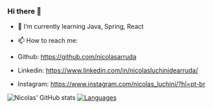 ### Hi there 👋

- 🌱 I’m currently learning Java, Spring, React

- 📫 How to reach me: 

- Github: https://github.com/nicolasarruda
- Linkedin: https://www.linkedin.com/in/nicolasluchinidearruda/
- Instagram: https://www.instagram.com/nicolas_luchini/?hl=pt-br

![Nicolas' GitHub stats](https://github-readme-stats.vercel.app/api?username=nicolasarruda&show_icons=true&theme=radical) [![Languages](https://github-readme-stats.vercel.app/api/top-langs/?username=nicolasarruda&layout=compact&hide=jupyter-notebook,hack)](https://github.com/anuraghazra/github-readme-stats)




<!--
**nicolasarruda/nicolasarruda** is a ✨ _special_ ✨ repository because its `README.md` (this file) appears on your GitHub profile.

Here are some ideas to get you started:

- 🔭 I’m currently working on ...
- 🌱 I’m currently learning ...
- 👯 I’m looking to collaborate on ...
- 🤔 I’m looking for help with ...
- 💬 Ask me about ...
- 📫 How to reach me: ...
- 😄 Pronouns: ...
- ⚡ Fun fact: ...
-->
